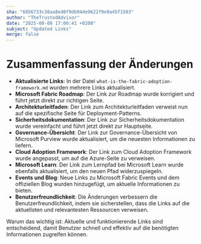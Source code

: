 ```yaml
---
sha: "6056733c38aa8ed0f9db04de9622f9e9a45f1503"
author: "TheTrustedAdvisor"
date: "2025-08-08 17:00:41 +0200"
subject: "Updated Links"
merge: false
---
```


# Zusammenfassung der Änderungen

- **Aktualisierte Links**: In der Datei `what-is-the-fabric-adoption-framework.md` wurden mehrere Links aktualisiert.
- **Microsoft Fabric Roadmap**: Der Link zur Roadmap wurde korrigiert und führt jetzt direkt zur richtigen Seite.
- **Architekturleitfaden**: Der Link zum Architekturleitfaden verweist nun auf die spezifische Seite für Deployment-Patterns.
- **Sicherheitsdokumentation**: Der Link zur Sicherheitsdokumentation wurde vereinfacht und führt jetzt direkt zur Hauptseite.
- **Governance-Übersicht**: Der Link zur Governance-Übersicht von Microsoft Purview wurde aktualisiert, um die neuesten Informationen zu liefern.
- **Cloud Adoption Framework**: Der Link zum Cloud Adoption Framework wurde angepasst, um auf die Azure-Seite zu verweisen.
- **Microsoft Learn**: Der Link zum Lernpfad bei Microsoft Learn wurde ebenfalls aktualisiert, um den neuen Pfad widerzuspiegeln.
- **Events und Blog**: Neue Links zu Microsoft Fabric Events und dem offiziellen Blog wurden hinzugefügt, um aktuelle Informationen zu bieten.
- **Benutzerfreundlichkeit**: Die Änderungen verbessern die Benutzerfreundlichkeit, indem sie sicherstellen, dass die Links auf die aktuellsten und relevantesten Ressourcen verweisen.

Warum das wichtig ist: Aktuelle und funktionierende Links sind entscheidend, damit Benutzer schnell und effektiv auf die benötigten Informationen zugreifen können.

